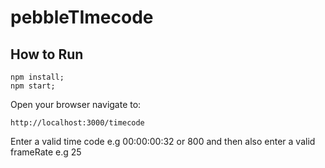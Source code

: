 # pebbleTImecode

## How to Run

```
npm install;
npm start;
```

Open your browser navigate to:

```
http://localhost:3000/timecode

```

Enter a valid time code e.g 00:00:00:32 or 800 and then also enter a valid frameRate e.g 25
